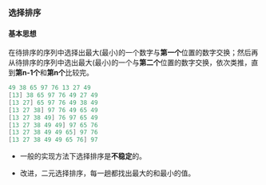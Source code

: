 ### 选择排序

#### 基本思想

在待排序的序列中选择出最大(最小)的一个数字与**第一个**位置的数字交换；然后再从待排序的序列中选出最大(最小)的一个与**第二个**位置的数字交换，依次类推，直到**第n-1个**和**第n个**比较完。

```c++
49 38 65 97 76 13 27 49
[13] 38 65 97 76 49 27 49
[13 27] 65 97 76 49 38 49
[13 27 38] 97 76 49 65 49
[13 27 38 49] 76 97 65 49
[13 27 38 49 49] 97 65 76
[13 27 38 49 49 65] 97 76
[13 27 38 49 49 65 76] 97
```



+ 一般的实现方法下选择排序是**不稳定**的。

+ 改进，二元选择排序，每一趟都找出最大的和最小的值。


